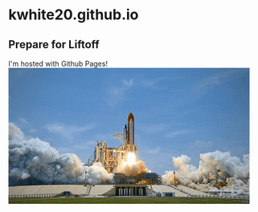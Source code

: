# kwhite20.github.io
## Prepare for Liftoff
I'm hosted with Github Pages!
![Rocket Launch](giphy.gif)
